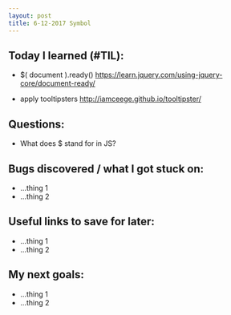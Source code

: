 ```yaml
---
layout: post
title: 6-12-2017 Symbol
---
```



## Today I learned (#TIL):

- $( document ).ready()
https://learn.jquery.com/using-jquery-core/document-ready/

- apply tooltipsters
http://iamceege.github.io/tooltipster/

## Questions:

- What does $ stand for in JS?

## Bugs discovered / what I got stuck on:

- ...thing 1
- ...thing 2

## Useful links to save for later:

- ...thing 1
- ...thing 2

## My next goals:

- ...thing 1
- ...thing 2

